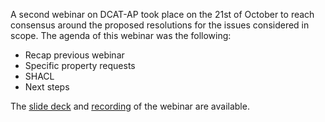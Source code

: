 A second webinar on DCAT-AP took place on the 21st of October to reach consensus around the proposed resolutions for the issues considered in scope.
The agenda of this webinar was the following:

- Recap previous webinar 
- Specific property requests
- SHACL
- Next steps

The [slide deck](https://joinup.ec.europa.eu/sites/default/files/event/attachment/2021-11/DCAT-AP%20webinar%2021oct2021.pdf) and [recording](https://www.youtube.com/watch?v=Tgoqai86UJw) of the webinar are available.
